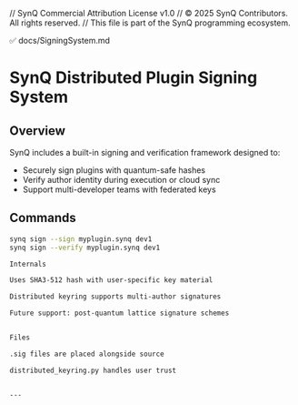 // SynQ Commercial Attribution License v1.0
// © 2025 SynQ Contributors. All rights reserved.
// This file is part of the SynQ programming ecosystem.

✅ docs/SigningSystem.md

# SynQ Distributed Plugin Signing System

## Overview

SynQ includes a built-in signing and verification framework designed to:
- Securely sign plugins with quantum-safe hashes
- Verify author identity during execution or cloud sync
- Support multi-developer teams with federated keys

## Commands

```bash
synq sign --sign myplugin.synq dev1
synq sign --verify myplugin.synq dev1

Internals

Uses SHA3-512 hash with user-specific key material

Distributed keyring supports multi-author signatures

Future support: post-quantum lattice signature schemes


Files

.sig files are placed alongside source

distributed_keyring.py handles user trust


---